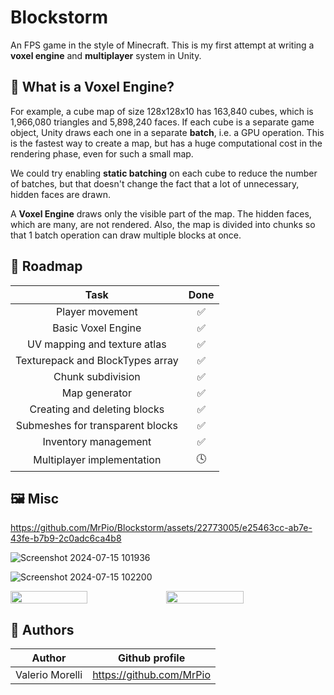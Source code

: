 # Blockstorm

 An FPS game in the style of Minecraft. This is my first attempt at writing a **voxel engine** and **multiplayer** system in Unity.


## 🧊 What is a Voxel Engine?

 For example, a cube map of size 128x128x10 has 163,840 cubes, which is 1,966,080 triangles and 5,898,240 faces. If each cube is a separate game object, Unity draws each one in a separate **batch**, i.e. a GPU operation.
 This is the fastest way to create a map, but has a huge computational cost in the rendering phase, even for such a small map.

 We could try enabling **static batching** on each cube to reduce the number of batches, but that doesn't change the fact that a lot of unnecessary, hidden faces are drawn.

 A **Voxel Engine** draws only the visible part of the map. The hidden faces, which are many, are not rendered. Also, the map is divided into chunks so that 1 batch operation can draw multiple blocks at once.

## 🧭 Roadmap

|        Task        |                 Done                |
|:------------------:|:-----------------------------------:|
| Player movement |      ✅       |
| Basic Voxel Engine |      ✅       |
| UV mapping and texture atlas                   | ✅ |
| Texturepack and BlockTypes array                   | ✅ |
| Chunk subdivision                   |   ✅     |
| Map generator | ✅ |
| Creating and deleting blocks | ✅ |
| Submeshes for transparent blocks | ✅ |
| Inventory management | ✅ |
| Multiplayer implementation | 🕓  |

## 🖼️ Misc

https://github.com/MrPio/Blockstorm/assets/22773005/e25463cc-ab7e-43fe-b7b9-2c0adc6ca4b8

![Screenshot 2024-07-15 101936](https://github.com/user-attachments/assets/1917d90b-392e-472f-b486-5979aca787d6)

![Screenshot 2024-07-15 102200](https://github.com/user-attachments/assets/3ebc0807-0c6c-4289-87a8-3210c02b3cf3)

<div style="display: flex; width: 100%;">
 <img src="https://github.com/user-attachments/assets/50fe4225-7ecb-42bd-a3fc-61d3ce5af7d5" width="49.5%"/>
 <img src="https://github.com/user-attachments/assets/1c7d7ac3-9246-466e-809d-1fc4be379fd4" width="49.5%"/>
</div>



## 👥 Authors
|        Author       |            Github profile           |
|:-------------------:|:-----------------------------------:|
|   Valerio Morelli   |       https://github.com/MrPio      |
